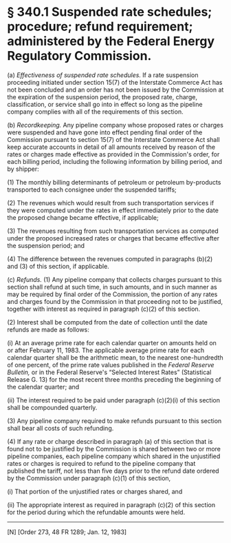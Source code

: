 # § 340.1   Suspended rate schedules; procedure; refund requirement; administered by the Federal Energy Regulatory Commission.

(a) *Effectiveness of suspended rate schedules.* If a rate suspension proceeding initiated under section 15(7) of the Interstate Commerce Act has not been concluded and an order has not been issued by the Commission at the expiration of the suspension period, the proposed rate, charge, classification, or service shall go into in effect so long as the pipeline company complies with all of the requirements of this section.


(b) *Recordkeeping.* Any pipeline company whose proposed rates or charges were suspended and have gone into effect pending final order of the Commission pursuant to section 15(7) of the Interstate Commerce Act shall keep accurate accounts in detail of all amounts received by reason of the rates or charges made effective as provided in the Commission's order, for each billing period, including the following information by billing period, and by shipper:


(1) The monthly billing determinants of petroleum or petroleum by-products transported to each consignee under the suspended tariffs;


(2) The revenues which would result from such transportation services if they were computed under the rates in effect immediately prior to the date the proposed change became effective, if applicable;


(3) The revenues resulting from such transportation services as computed under the proposed increased rates or charges that became effective after the suspension period; and


(4) The difference between the revenues computed in paragraphs (b)(2) and (3) of this section, if applicable.


(c) *Refunds.* (1) Any pipeline company that collects charges pursuant to this section shall refund at such time, in such amounts, and in such manner as may be required by final order of the Commission, the portion of any rates and charges found by the Commission in that proceeding not to be justified, together with interest as required in paragraph (c)(2) of this section.


(2) Interest shall be computed from the date of collection until the date refunds are made as follows:


(i) At an average prime rate for each calendar quarter on amounts held on or after February 11, 1983. The applicable average prime rate for each calendar quarter shall be the arithmetic mean, to the nearest one-hundredth of one percent, of the prime rate values published in the *Federal Reserve Bulletin,* or in the Federal Reserve's “Selected Interest Rates” (Statistical Release G. 13) for the most recent three months preceding the beginning of the calendar quarter; and


(ii) The interest required to be paid under paragraph (c)(2)(i) of this section shall be compounded quarterly.


(3) Any pipeline company required to make refunds pursuant to this section shall bear all costs of such refunding.


(4) If any rate or charge described in paragraph (a) of this section that is found not to be justified by the Commission is shared between two or more pipeline companies, each pipeline company which shared in the unjustified rates or charges is required to refund to the pipeline company that published the tariff, not less than five days prior to the refund date ordered by the Commission under paragraph (c)(1) of this section,


(i) That portion of the unjustified rates or charges shared, and


(ii) The appropriate interest as required in paragraph (c)(2) of this section for the period during which the refundable amounts were held.



---

[N] [Order 273, 48 FR 1289; Jan. 12, 1983]




